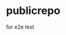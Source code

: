 # publicrepo
for e2e test




















































































































































































































































































































































































































































































































































































































































































































































































































































































































































































































































































































































































































































































































































































































































































































































































































































































































































































































































































































































































































































































































































































































































































































































































































































































































































































































































































































































































































































































































































































































































































































































































































































































































































































































































